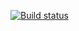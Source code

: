 [![Build status](https://ci.appveyor.com/api/projects/status/86e86jwtiewa41vw?svg=true)](https://ci.appveyor.com/project/Smirnov13/homeworkpostmanecho-xf6c7)
